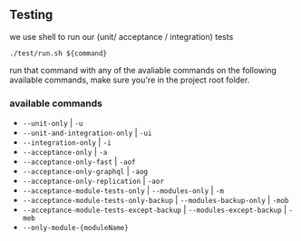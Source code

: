 ## Testing 


we use shell to run our (unit/ acceptance / integration) tests 

```shell
./test/run.sh ${command}
```
run that command with any of the avaliable commands on the following available commands, make sure you're in the project root folder.

### available commands 
 - `--unit-only` | `-u`
 - `--unit-and-integration-only` | `-ui`
 - `--integration-only` | `-i`
 - `--acceptance-only` | `-a`
 - `--acceptance-only-fast` | `-aof`
 - `--acceptance-only-graphql` | `-aog`
 - `--acceptance-only-replication` | `-aor`
 - `--acceptance-module-tests-only` | `--modules-only` | `-m`
 - `--acceptance-module-tests-only-backup` | `--modules-backup-only` | `-mob`
 - `--acceptance-module-tests-except-backup` | `--modules-except-backup` | `-meb`
 - `--only-module-{moduleName}`